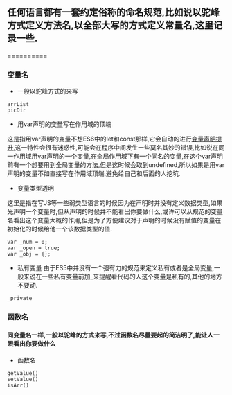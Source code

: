 ## 任何语言都有一套约定俗称的命名规范,比如说以驼峰方式定义方法名,以全部大写的方式定义常量名,这里记录一些.
==========

### 变量名

- 一般以驼峰方式的来写

```
arrList
picDir
```

- 用var声明的变量写在作用域的顶端

这是指用var声明的变量不想ES6中的let和const那样,它会自动的进行[变量声明提升](http://blog.csdn.net/qq673318522/article/details/50810650),这一特性会很有迷惑性,可能会在程序中间发生一些莫名其妙的错误,比如说在同一作用域用var声明的一个变量,在全局作用域下有一个同名的变量,在这个var声明前有一个想要用到全局变量的方法,但是这时候会取到undefined,所以如果是用var声明的变量不如直接写在作用域顶端,避免给自己和后面的人挖坑.

- 变量类型透明

这里是指在写JS等一些弱类型语言的时候因为在声明时并没有定义数据类型,如果光声明一个变量时,但从声明的时候并不能看出你要做什么,或许可以从规范的变量名看出这个变量大概的作用,但是为了方便建议对于声明的时候没有赋值的变量在初始化的时候给他一个该数据类型的值.
```
var _num = 0;
var _open = true;
var _obj = {};
```

- 私有变量
由于ES5中并没有一个强有力的规范来定义私有或者是全局变量,一般来说在一些私有变量前加_来提醒看代码的人这个变量是私有的,其他的地方不要动.

```
_private
```

### 函数名

#### 同变量名一样,一般以驼峰的方式来写,不过函数名尽量要起的简洁明了,能让人一眼看出你要做什么

- 函数名

```
getValue()
setValue()
isArr()
```